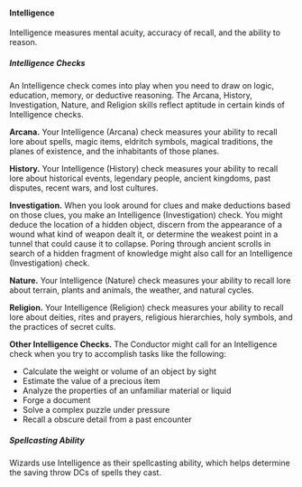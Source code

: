 #### Intelligence

Intelligence measures mental acuity, accuracy of recall, and the ability to reason.

##### Intelligence Checks

An Intelligence check comes into play when you need to draw on logic, education, memory, or deductive reasoning.
The Arcana, History, Investigation, Nature, and Religion skills reflect aptitude in certain kinds of Intelligence checks.

**Arcana.**
Your Intelligence (Arcana) check measures your ability to recall lore about spells, magic items, eldritch symbols, magical traditions, the planes of existence, and the inhabitants of those planes.

**History.**
Your Intelligence (History) check measures your ability to recall lore about historical events, legendary people, ancient kingdoms, past disputes, recent wars, and lost cultures.

**Investigation.**
When you look around for clues and make deductions based on those clues, you make an Intelligence (Investigation) check.
You might deduce the location of a hidden object, discern from the appearance of a wound what kind of weapon dealt it, or determine the weakest point in a tunnel that could cause it to collapse.
Poring through ancient scrolls in search of a hidden fragment of knowledge might also call for an Intelligence (Investigation) check.

**Nature.**
Your Intelligence (Nature) check measures your ability to recall lore about terrain, plants and animals, the weather, and natural cycles.

**Religion.**
Your Intelligence (Religion) check measures your ability to recall lore about deities, rites and prayers, religious hierarchies, holy symbols, and the practices of secret cults.

**Other Intelligence Checks.**
The Conductor might call for an Intelligence check when you try to accomplish tasks like the following:

- Calculate the weight or volume of an object by sight
- Estimate the value of a precious item
- Analyze the properties of an unfamiliar material or liquid
- Forge a document
- Solve a complex puzzle under pressure
- Recall a obscure detail from a past encounter

##### Spellcasting Ability

Wizards use Intelligence as their spellcasting ability, which helps determine the saving throw DCs of spells they cast.
